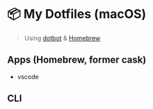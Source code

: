 # 📦 My Dotfiles (macOS)

> Using [dotbot](https://github.com/anishathalye/dotbot) & [Homebrew](https://github.com/Homebrew/brew)

## Apps (Homebrew, former cask)

- vscode

## CLI
